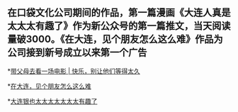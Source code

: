 ## 在口袋文化公司期间的作品，第一篇漫画《大连人真是太太太有趣了》作为新公众号的第一篇推文，当天阅读量破3000。《在大连，见个朋友怎么这么难》作品为公司接到新号成立以来第一个广告

*[带父母去看一场电影 | 快乐，别让他们等得太久](https://mp.weixin.qq.com/s?__biz=MzU5ODg3MTExMA==&mid=2247484004&idx=1&sn=43edb10377a53cb6421a2b4c74463432&chksm=febcdf4dc9cb565bbfab35f2b9d9b836d95563ceb3101c49a9cdb8975c7c65b9c00cd6e72b3b&scene=38)

*[在大连，见个朋友怎么这么难](https://mp.weixin.qq.com/s?__biz=MzU5ODg3MTExMA==&mid=2247483924&idx=1&sn=71e986e243b4bcab0dc60ad0cd1f59f4&chksm=febcdf3dc9cb562baf49d4cf7dab943be3559c7de99c987492e15d3d31461543a7688c6dfcb1&token=1074939955&lang=zh_CN)

*[大连银也太太太太太太太有趣了](https://mp.weixin.qq.com/s?__biz=MzU0MTM0OTgzMA==&mid=2247483660&idx=1&sn=aa59870c7fd9dc9c47d30115a386d552&chksm=fb2a03a5cc5d8ab36714aee084b3088b3140ddd8f4ec9be8d815a881e9ad3d333479283d5759&scene=38)
